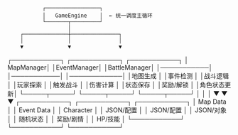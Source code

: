                ┌─────────────────┐
               │   GameEngine    │  ← 统一调度主循环
               └───────┬─────────┘
                       │
        ┌──────────────┼───────────────┐
        │              │               │
        ▼              ▼               ▼
 ┌───────────┐   ┌───────────┐   ┌───────────┐
 │ MapManager│   │EventManager│   │BattleManager│
 │───────────│   │───────────│   │────────────│
 │地图生成   │   │事件检测   │   │战斗逻辑    │
 │玩家探索   │   │触发战斗   │   │伤害计算    │
 │状态保存   │   │奖励/解锁 │   │角色状态更新│
 └─────┬─────┘   └─────┬─────┘   └─────┬─────┘
       │              │                │
       ▼              ▼                ▼
 ┌───────────┐   ┌───────────┐   ┌───────────┐
 │ Map Data  │   │ Event Data │   │ Character │
 │ JSON/配置 │   │ JSON/配置 │   │ JSON/对象 │
 │ 随机状态 │   │ 奖励/剧情 │   │ HP/技能  │
 └───────────┘   └───────────┘   └───────────┘
